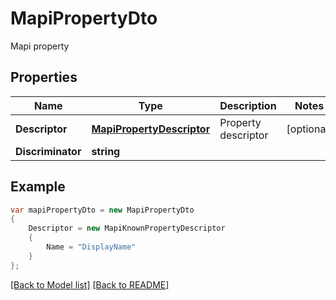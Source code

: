 # MapiPropertyDto
Mapi property             

## Properties
Name | Type | Description | Notes
------------ | ------------- | ------------- | -------------
**Descriptor** | [**MapiPropertyDescriptor**](MapiPropertyDescriptor.md) | Property descriptor              | [optional] 
**Discriminator** | **string** |  | 


## Example
```csharp
var mapiPropertyDto = new MapiPropertyDto
{
    Descriptor = new MapiKnownPropertyDescriptor
    {
        Name = "DisplayName"
    }
};
```

[[Back to Model list]](Models.md) [[Back to README]](README.md)

